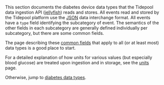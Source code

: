 This section documents the diabetes device data types that the Tidepool data ingestion API ([jellyfish](https://github.com/tidepool-org/jellyfish 'Tidepool on GitHub: jellyfish')) reads and stores. All events read and stored by the Tidepool platform use the [JSON](http://www.json.org/ 'JSON.org') data interchange format. All events have a `type` field identifying the subcategory of event. The semantics of the other fields in each subcategory are generally defined individually per subcategory, but there are some common fields.

The page describing these [common fields](./common.md) that apply to all (or at least most) data types is a good place to start.

For a detailed explanation of how units for various values (but especially blood glucose) are treated upon ingestion and in storage, see the [units](./units.md) page.

Otherwise, jump to [diabetes data types](./types/README.md).
 